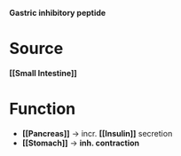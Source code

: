 **Gastric inhibitory peptide**

# Source 
**[[Small Intestine]]**

# Function
- **[[Pancreas]]** -> incr. **[[Insulin]]** secretion
- **[[Stomach]]** -> **inh. contraction**
